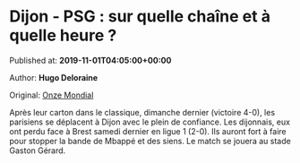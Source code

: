 
# Dijon - PSG : sur quelle chaîne et à quelle heure ?

Published at: **2019-11-01T04:05:00+00:00**

Author: **Hugo Deloraine**

Original: [Onze Mondial](http://www.onzemondial.com/ligue-1/2019-2020/psg-dijon-sur-quelle-chaine-et-a-quelle-heure-201094)

Après leur carton dans le classique, dimanche dernier (victoire 4-0), les parisiens se déplacent à Dijon avec le plein de confiance. Les dijonnais, eux ont perdu face à Brest samedi dernier en ligue 1 (2-0). Ils auront fort à faire pour stopper la bande de Mbappé et des siens. Le match se jouera au stade Gaston Gérard.
